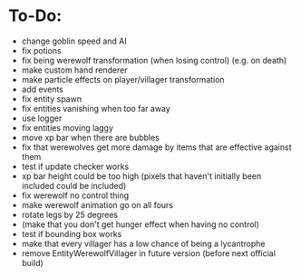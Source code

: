 # To-Do:
- change goblin speed and AI
- fix potions
- fix being werewolf transformation (when losing control) (e.g. on death)
- make custom hand renderer
- make particle effects on player/villager transformation
- add events
- fix entity spawn
- fix entities vanishing when too far away
- use logger
- fix entities moving laggy
- move xp bar when there are bubbles
- fix that werewolves get more damage by items that are effective against them
- test if update checker works
- xp bar height could be too high (pixels that haven't initially been included could be included)
- fix werewolf no control thing
- make werewolf animation go on all fours
- rotate legs by 25 degrees
- (make that you don't get hunger effect when having no control)
- test if bounding box works
- make that every villager has a low chance of being a lycantrophe
- remove EntityWerewolfVillager in future version (before next official build)